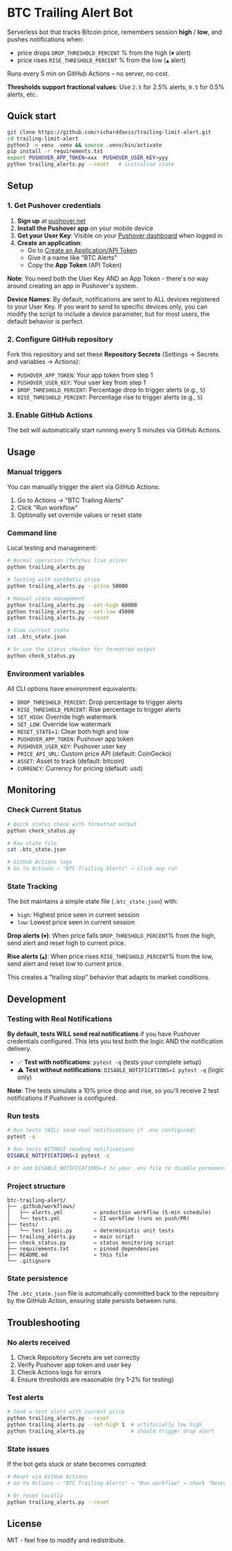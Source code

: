 # BTC Trailing Alert Bot

Serverless bot that tracks Bitcoin price, remembers session **high** / **low**, and
pushes notifications when:

* price drops `DROP_THRESHOLD_PERCENT` % from the high (`▼` alert)
* price rises  `RISE_THRESHOLD_PERCENT` % from the low  (`▲` alert)

Runs every 5 min on GitHub Actions – no server, no cost.

**Thresholds support fractional values**: Use `2.5` for 2.5% alerts, `0.5` for 0.5% alerts, etc.

## Quick start

```bash
git clone https://github.com/richarddavis/trailing-limit-alert.git
cd trailing-limit-alert
python3 -m venv .venv && source .venv/bin/activate
pip install -r requirements.txt
export PUSHOVER_APP_TOKEN=xxx  PUSHOVER_USER_KEY=yyy
python trailing_alerts.py --reset   # initialise state
```

## Setup

### 1. Get Pushover credentials

1. **Sign up** at [pushover.net](https://pushover.net)
2. **Install the Pushover app** on your mobile device
3. **Get your User Key**: Visible on your [Pushover dashboard](https://pushover.net) when logged in
4. **Create an application**: 
   - Go to [Create an Application/API Token](https://pushover.net/apps/build)
   - Give it a name like "BTC Alerts"
   - Copy the **App Token** (API Token) 

**Note**: You need both the User Key AND an App Token - there's no way around creating an app in Pushover's system.

**Device Names**: By default, notifications are sent to ALL devices registered to your User Key. If you want to send to specific devices only, you can modify the script to include a device parameter, but for most users, the default behavior is perfect.

### 2. Configure GitHub repository

Fork this repository and set these **Repository Secrets** (Settings → Secrets and variables → Actions):

- `PUSHOVER_APP_TOKEN`: Your app token from step 1
- `PUSHOVER_USER_KEY`: Your user key from step 1
- `DROP_THRESHOLD_PERCENT`: Percentage drop to trigger alerts (e.g., `5`)
- `RISE_THRESHOLD_PERCENT`: Percentage rise to trigger alerts (e.g., `5`)

### 3. Enable GitHub Actions

The bot will automatically start running every 5 minutes via GitHub Actions.

## Usage

### Manual triggers

You can manually trigger the alert via GitHub Actions:

1. Go to Actions → "BTC Trailing Alerts"
2. Click "Run workflow"
3. Optionally set override values or reset state

### Command line

Local testing and management:

```bash
# Normal operation (fetches live price)
python trailing_alerts.py

# Testing with synthetic price
python trailing_alerts.py --price 50000

# Manual state management
python trailing_alerts.py --set-high 60000
python trailing_alerts.py --set-low 45000
python trailing_alerts.py --reset

# View current state
cat .btc_state.json

# Or use the status checker for formatted output
python check_status.py
```

### Environment variables

All CLI options have environment equivalents:

- `DROP_THRESHOLD_PERCENT`: Drop percentage to trigger alerts
- `RISE_THRESHOLD_PERCENT`: Rise percentage to trigger alerts  
- `SET_HIGH`: Override high watermark
- `SET_LOW`: Override low watermark
- `RESET_STATE=1`: Clear both high and low
- `PUSHOVER_APP_TOKEN`: Pushover app token
- `PUSHOVER_USER_KEY`: Pushover user key
- `PRICE_API_URL`: Custom price API (default: CoinGecko)
- `ASSET`: Asset to track (default: bitcoin)
- `CURRENCY`: Currency for pricing (default: usd)

## Monitoring

### Check Current Status

```bash
# Quick status check with formatted output
python check_status.py

# Raw state file
cat .btc_state.json

# GitHub Actions logs
# Go to Actions → "BTC Trailing Alerts" → click any run
```

### State Tracking

The bot maintains a simple state file (`.btc_state.json`) with:
- `high`: Highest price seen in current session
- `low`: Lowest price seen in current session

**Drop alerts (`▼`)**: When price falls `DROP_THRESHOLD_PERCENT`% from the high, send alert and reset high to current price.

**Rise alerts (`▲`)**: When price rises `RISE_THRESHOLD_PERCENT`% from the low, send alert and reset low to current price.

This creates a "trailing stop" behavior that adapts to market conditions.

## Development

### Testing with Real Notifications

**By default, tests WILL send real notifications** if you have Pushover credentials configured. This lets you test both the logic AND the notification delivery.

- ✅ **Test with notifications**: `pytest -q` (tests your complete setup)
- ⚠️ **Test without notifications**: `DISABLE_NOTIFICATIONS=1 pytest -q` (logic only)

**Note**: The tests simulate a 10% price drop and rise, so you'll receive 2 test notifications if Pushover is configured.

### Run tests

```bash
# Run tests (WILL send real notifications if .env configured)
pytest -q

# Run tests WITHOUT sending notifications
DISABLE_NOTIFICATIONS=1 pytest -q

# Or add DISABLE_NOTIFICATIONS=1 to your .env file to disable permanently
```

### Project structure

```
btc-trailing-alert/
├── .github/workflows/
│   ├── alerts.yml          ← production workflow (5-min schedule)
│   └── tests.yml           ← CI workflow (runs on push/PR)
├── tests/
│   └── test_logic.py       ← deterministic unit tests
├── trailing_alerts.py      ← main script
├── check_status.py         ← status monitoring script
├── requirements.txt        ← pinned dependencies
├── README.md               ← this file
└── .gitignore
```

### State persistence

The `.btc_state.json` file is automatically committed back to the repository by the GitHub Action, ensuring state persists between runs.

## Troubleshooting

### No alerts received

1. Check Repository Secrets are set correctly
2. Verify Pushover app token and user key
3. Check Actions logs for errors
4. Ensure thresholds are reasonable (try 1-2% for testing)

### Test alerts

```bash
# Send a test alert with current price
python trailing_alerts.py --reset
python trailing_alerts.py --set-high 1  # artificially low high
python trailing_alerts.py               # should trigger drop alert
```

### State issues

If the bot gets stuck or state becomes corrupted:

```bash
# Reset via GitHub Actions
# Go to Actions → "BTC Trailing Alerts" → "Run workflow" → check "Reset highs/lows?"

# Or reset locally
python trailing_alerts.py --reset
```

## License

MIT - feel free to modify and redistribute. 